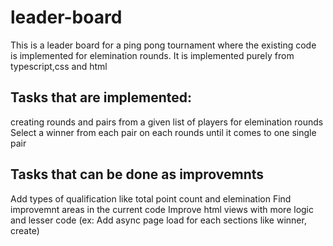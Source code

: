﻿# leader-board
This is a leader board for a ping pong tournament where the existing code is implemented for elemination rounds. It is implemented purely from typescript,css and html

## Tasks that are implemented:
creating rounds and pairs from a given list of players for elemination rounds
Select a winner from each pair on each rounds until it comes to one single pair

## Tasks that can be done as improvemnts
Add types of qualification like total point count and elemination
Find improvemnt areas in the current code
Improve html views with more logic and lesser code
(ex: Add async page load for each sections like winner, create)
